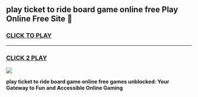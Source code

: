 
## play ticket to ride board game online free Play Online Free Site 👋
<h3>
<a href="https://download.freeplayer.one?title=play_ticket_to_ride_board_game_online_free&ref=21F">CLICK TO PLAY</a></h3>
<hr>

<h3>
<a href="https://download.freeplayer.one?title=play_ticket_to_ride_board_game_online_free&ref=21F">CLICK 2 PLAY</a>
  
</h3>

<a href="https://download.freeplayer.one?title=play_ticket_to_ride_board_game_online_free&ref=21F"><img src="https://cdnb.artstation.com/p/assets/images/images/032/539/853/original/anto-thomas-button-gif.gif"></a>


**play ticket to ride board game online free games unblocked: Your Gateway to Fun and Accessible Online Gaming**
